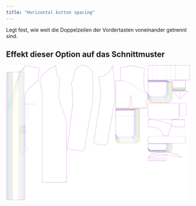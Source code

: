 ```yaml
---
title: "Horizontal button spacing"
---
```


Legt fest, wie weit die Doppelzeilen der Vordertasten voneinander getrennt sind.

## Effekt dieser Option auf das Schnittmuster

![Dieses Bild zeigt den Effekt dieser Variable, indem es unterschiedliche Masse dieser Variable überlagert darstellt](carlita_buttonspacinghorizontal_sample.svg "Effekt dieser Variable auf das Schnittmuster")
